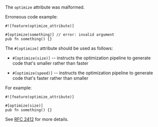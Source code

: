 The `optimize` attribute was malformed.

Erroneous code example:

```compile_fail,E0722
#![feature(optimize_attribute)]

#[optimize(something)] // error: invalid argument
pub fn something() {}
```

The `#[optimize]` attribute should be used as follows:

- `#[optimize(size)]` -- instructs the optimization pipeline to generate code
  that's smaller rather than faster

- `#[optimize(speed)]` -- instructs the optimization pipeline to generate code
  that's faster rather than smaller

For example:
```
#![feature(optimize_attribute)]

#[optimize(size)]
pub fn something() {}
```

See [RFC 2412] for more details.

[RFC 2412]: https://rust-lang.github.io/rfcs/2412-optimize-attr.html
